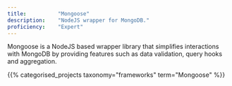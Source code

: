 ```yaml
---
title: 			"Mongoose"
description: 	"NodeJS wrapper for MongoDB."
proficiency:	"Expert"
---
```


Mongoose is a NodeJS based wrapper library that simplifies interactions with MongoDB by providing features such as data validation, query hooks and aggregation.

{{% categorised_projects taxonomy="frameworks" term="Mongoose" %}}